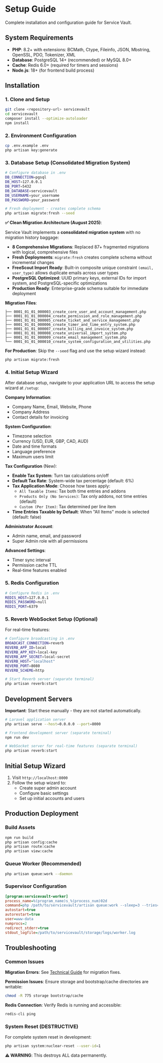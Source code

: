 # Setup Guide

Complete installation and configuration guide for Service Vault.

## System Requirements

- **PHP**: 8.2+ with extensions: BCMath, Ctype, Fileinfo, JSON, Mbstring, OpenSSL, PDO, Tokenizer, XML
- **Database**: PostgreSQL 14+ (recommended) or MySQL 8.0+
- **Cache**: Redis 6.0+ (required for timers and sessions)
- **Node.js**: 18+ (for frontend build process)

## Installation

### 1. Clone and Setup

```bash
git clone <repository-url> servicevault
cd servicevault
composer install --optimize-autoloader
npm install
```

### 2. Environment Configuration

```bash
cp .env.example .env
php artisan key:generate
```

### 3. Database Setup (Consolidated Migration System)

```bash
# Configure database in .env
DB_CONNECTION=pgsql
DB_HOST=127.0.0.1
DB_PORT=5432
DB_DATABASE=servicevault
DB_USERNAME=your_username
DB_PASSWORD=your_password

# Fresh deployment - creates complete schema
php artisan migrate:fresh --seed
```

**✅ Clean Migration Architecture (August 2025)**:

Service Vault implements a **consolidated migration system** with no migration history baggage:

- **8 Comprehensive Migrations**: Replaced 87+ fragmented migrations with logical, comprehensive files
- **Fresh Deployments**: `migrate:fresh` creates complete schema without incremental changes
- **FreeScout Import Ready**: Built-in composite unique constraint `(email, user_type)` allows duplicate emails across user types
- **PostgreSQL Optimized**: UUID primary keys, external IDs for import system, and PostgreSQL-specific optimizations
- **Production Ready**: Enterprise-grade schema suitable for immediate deployment

**Migration Files**:
```
├── 0001_01_01_000003_create_core_user_and_account_management.php
├── 0001_01_01_000004_create_permission_and_role_management.php  
├── 0001_01_01_000005_create_ticket_and_service_management.php
├── 0001_01_01_000006_create_timer_and_time_entry_system.php
├── 0001_01_01_000007_create_billing_and_invoice_system.php
├── 0001_01_01_000008_create_universal_import_system.php
├── 0001_01_01_000009_create_email_management_system.php
└── 0001_01_01_000010_create_system_configuration_and_utilities.php
```

**For Production**: Skip the `--seed` flag and use the setup wizard instead:
```bash
php artisan migrate:fresh
```

### 4. Initial Setup Wizard

After database setup, navigate to your application URL to access the setup wizard at `/setup`:

**Company Information**:
- Company Name, Email, Website, Phone
- Company Address
- Contact details for invoicing

**System Configuration**:
- Timezone selection
- Currency (USD, EUR, GBP, CAD, AUD)
- Date and time formats
- Language preference
- Maximum users limit

**Tax Configuration** (New):
- **Enable Tax System**: Turn tax calculations on/off
- **Default Tax Rate**: System-wide tax percentage (default: 6%)
- **Tax Application Mode**: Choose how taxes apply:
  - `All Taxable Items`: Tax both time entries and addons
  - `Products Only (No Services)`: Tax only addons, not time entries (default)
  - `Custom (Per Item)`: Tax determined per line item
- **Time Entries Taxable by Default**: When "All Items" mode is selected (default: false)

**Administrator Account**:
- Admin name, email, and password
- Super Admin role with all permissions

**Advanced Settings**:
- Timer sync interval
- Permission cache TTL
- Real-time features enabled

### 5. Redis Configuration

```bash
# Configure Redis in .env
REDIS_HOST=127.0.0.1
REDIS_PASSWORD=null
REDIS_PORT=6379
```

### 5. Reverb WebSocket Setup (Optional)

For real-time features:

```bash
# Configure broadcasting in .env
BROADCAST_CONNECTION=reverb
REVERB_APP_ID=local
REVERB_APP_KEY=local-key
REVERB_APP_SECRET=local-secret
REVERB_HOST="localhost"
REVERB_PORT=8080
REVERB_SCHEME=http

# Start Reverb server (separate terminal)
php artisan reverb:start
```

## Development Servers

**Important**: Start these manually - they are not started automatically.

```bash
# Laravel application server
php artisan serve --host=0.0.0.0 --port=8000

# Frontend development server (separate terminal)
npm run dev

# WebSocket server for real-time features (separate terminal)
php artisan reverb:start
```

## Initial Setup Wizard

1. Visit `http://localhost:8000`
2. Follow the setup wizard to:
   - Create super admin account
   - Configure basic settings
   - Set up initial accounts and users

## Production Deployment

### Build Assets

```bash
npm run build
php artisan config:cache
php artisan route:cache
php artisan view:cache
```

### Queue Worker (Recommended)

```bash
php artisan queue:work --daemon
```

### Supervisor Configuration

```ini
[program:servicevault-worker]
process_name=%(program_name)s_%(process_num)02d
command=php /path/to/servicevault/artisan queue:work --sleep=3 --tries=3
autostart=true
autorestart=true
user=www-data
numprocs=2
redirect_stderr=true
stdout_logfile=/path/to/servicevault/storage/logs/worker.log
```

## Troubleshooting

### Common Issues

**Migration Errors**: See [Technical Guide](../technical/development.md#migration-troubleshooting) for migration fixes.

**Permission Issues**: Ensure storage and bootstrap/cache directories are writable:
```bash
chmod -R 775 storage bootstrap/cache
```

**Redis Connection**: Verify Redis is running and accessible:
```bash
redis-cli ping
```

### System Reset (DESTRUCTIVE)

For complete system reset in development:
```bash
php artisan system:nuclear-reset --user-id=1
```

**⚠️ WARNING**: This destroys ALL data permanently.